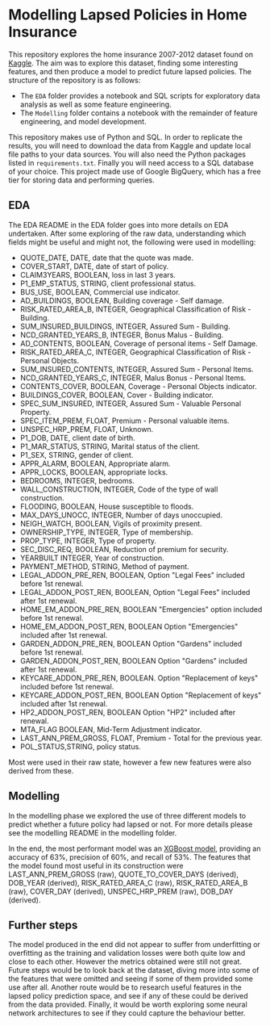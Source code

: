 # Modelling Lapsed Policies in Home Insurance
This repository explores the home insurance 2007-2012 dataset found on [Kaggle](https://www.kaggle.com/ycanario/home-insurance).
The aim was to explore this dataset, finding some interesting features, and then produce a model to predict future lapsed policies. 
The structure of the repository is as follows:
* The `EDA` folder provides a notebook and SQL scripts for exploratory data analysis as well as some feature engineering.
* The `Modelling` folder contains a notebook with the remainder of feature engineering, and model development.

This repository makes use of Python and SQL. In order to replicate the results, you will need to download the data from Kaggle and update local file paths to your data sources.
You will also need the Python packages listed in `requirements.txt`. Finally you will need access to a SQL database of your choice. This project made use of Google BigQuery, which has a free tier for storing data and performing queries.

## EDA 
The EDA README in the EDA folder goes into more details on EDA undertaken. After some exploring of the raw data, understanding which fields might be useful and might not, the following were used in modelling:
* QUOTE_DATE, DATE, date that the quote was made.
* COVER_START, DATE, date of start of policy.
* CLAIM3YEARS, BOOLEAN, loss in last 3 years.
* P1_EMP_STATUS, STRING, client professional status.
* BUS_USE, BOOLEAN, Commercial use indicator. 	
* AD_BUILDINGS, BOOLEAN, Building coverage - Self damage.
* RISK_RATED_AREA_B, INTEGER, Geographical Classification of Risk - Building.
* SUM_INSURED_BUILDINGS, INTEGER, Assured Sum - Building.
* NCD_GRANTED_YEARS_B,	INTEGER, Bonus Malus - Building. 
* AD_CONTENTS, BOOLEAN, Coverage of personal items - Self Damage. 
* RISK_RATED_AREA_C, INTEGER, Geographical Classification of Risk - Personal Objects.
* SUM_INSURED_CONTENTS, INTEGER,  Assured Sum - Personal Items. 
* NCD_GRANTED_YEARS_C, INTEGER, Malus Bonus - Personal Items.
* CONTENTS_COVER, BOOLEAN, Coverage - Personal Objects indicator.	
* BUILDINGS_COVER, BOOLEAN, Cover - Building indicator. 
* SPEC_SUM_INSURED, INTEGER, Assured Sum - Valuable Personal Property.
* SPEC_ITEM_PREM, FLOAT, Premium - Personal valuable items.
* UNSPEC_HRP_PREM, FLOAT, Unknown. 
* P1_DOB, DATE, client date of birth.
* P1_MAR_STATUS, STRING, Marital status of the client. 
* P1_SEX, STRING, gender of client.	
* APPR_ALARM, BOOLEAN, Appropriate alarm.
* APPR_LOCKS, BOOLEAN, appropriate locks.
* BEDROOMS, INTEGER, bedrooms. 
* WALL_CONSTRUCTION, INTEGER, Code of the type of wall construction.
* FLOODING, BOOLEAN, House susceptible to floods. 
* MAX_DAYS_UNOCC, INTEGER, Number of days unoccupied. 
* NEIGH_WATCH, BOOLEAN,	Vigils of proximity present. 
* OWNERSHIP_TYPE,	INTEGER, Type of membership. 
* PROP_TYPE,	INTEGER, Type of property. 
* SEC_DISC_REQ, BOOLEAN, Reduction of premium for security. 
* YEARBUILT	INTEGER, Year of construction. 
* PAYMENT_METHOD,	STRING, Method of payment.
* LEGAL_ADDON_PRE_REN,	BOOLEAN, Option "Legal Fees" included before 1st renewal. 
* LEGAL_ADDON_POST_REN,	BOOLEAN, Option "Legal Fees" included after 1st renewal. 
* HOME_EM_ADDON_PRE_REN,	BOOLEAN	"Emergencies" option included before 1st renewal.
* HOME_EM_ADDON_POST_REN,	BOOLEAN	Option "Emergencies" included after 1st renewal.
* GARDEN_ADDON_PRE_REN,	BOOLEAN Option "Gardens" included before 1st renewal. 
* GARDEN_ADDON_POST_REN,	BOOLEAN	Option "Gardens" included after 1st renewal. 
* KEYCARE_ADDON_PRE_REN,	BOOLEAN. Option "Replacement of keys" included before 1st renewal. 
* KEYCARE_ADDON_POST_REN,	BOOLEAN	Option "Replacement of keys" included after 1st renewal. 
* HP2_ADDON_POST_REN,	BOOLEAN	Option "HP2" included after renewal. 
* MTA_FLAG	BOOLEAN, Mid-Term Adjustment indicator. 
* LAST_ANN_PREM_GROSS,	FLOAT, Premium - Total for the previous year. 
* POL_STATUS,STRING, policy status. 

Most were used in their raw state, however a few new features were also derived from these. 

## Modelling
In the modelling phase we explored the use of three different models to predict whether a future policy had lapsed or not.
For more details please see the modelling README in the modelling folder.

In the end, the most performant model was an [XGBoost model](https://xgboost.readthedocs.io/en/latest/), providing an accuracy of 63%, precision of 60%, and recall of 53%. 
The features that the model found most useful in its construction were LAST_ANN_PREM_GROSS (raw), QUOTE_TO_COVER_DAYS (derived), DOB_YEAR (derived), RISK_RATED_AREA_C (raw), 
RISK_RATED_AREA_B (raw), COVER_DAY (derived), UNSPEC_HRP_PREM (raw), DOB_DAY (derived).

## Further steps
The model produced in the end did not appear to suffer from underfitting or overfitting as the training and validation losses were both quite low and close to each other.
However the metrics obtained were still not great. Future steps would be to look back at the dataset, diving more into some of the features that were omitted and seeing if some of them provided some use after all.
Another route would be to research useful features in the lapsed policy prediction space, and see if any of these could be derived from the data provided.
Finally, it would be worth exploring some neural network architectures to see if they could capture the behaviour better. 
